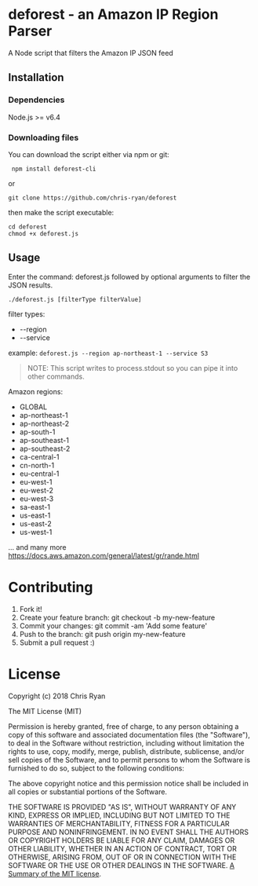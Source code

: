 # deforest - an Amazon IP Region Parser

A Node script that filters the Amazon IP JSON feed

## Installation

### Dependencies
Node.js >= v6.4

### Downloading files

You can download the script either via npm or git:

``` npm install deforest-cli```

or

``` git clone https://github.com/chris-ryan/deforest ```

then make the script executable:
```
cd deforest
chmod +x deforest.js
```

## Usage

Enter the command: deforest.js followed by optional arguments to filter the JSON results.

``` ./deforest.js [filterType filterValue] ```

filter types:

* --region
* --service

example:
``` deforest.js --region ap-northeast-1 --service S3 ```

> NOTE: This script writes to process.stdout so you can pipe it into other commands.

Amazon regions:

* GLOBAL
* ap-northeast-1
* ap-northeast-2
* ap-south-1
* ap-southeast-1
* ap-southeast-2
* ca-central-1
* cn-north-1
* eu-central-1
* eu-west-1
* eu-west-2
* eu-west-3
* sa-east-1
* us-east-1
* us-east-2
* us-west-1

... and many more
https://docs.aws.amazon.com/general/latest/gr/rande.html

# Contributing

1. Fork it!
2. Create your feature branch: git checkout -b my-new-feature
3. Commit your changes: git commit -am 'Add some feature'
4. Push to the branch: git push origin my-new-feature
5. Submit a pull request :)

# License
Copyright (c) 2018 Chris Ryan

The MIT License (MIT)

Permission is hereby granted, free of charge, to any person obtaining a copy of this software and associated documentation files (the "Software"), to deal in the Software without restriction, including without limitation the rights to use, copy, modify, merge, publish, distribute, sublicense, and/or sell copies of the Software, and to permit persons to whom the Software is furnished to do so, subject to the following conditions:

The above copyright notice and this permission notice shall be included in all copies or substantial portions of the Software.

THE SOFTWARE IS PROVIDED "AS IS", WITHOUT WARRANTY OF ANY KIND, EXPRESS OR IMPLIED, INCLUDING BUT NOT LIMITED TO THE WARRANTIES OF MERCHANTABILITY, FITNESS FOR A PARTICULAR PURPOSE AND NONINFRINGEMENT. IN NO EVENT SHALL THE AUTHORS OR COPYRIGHT HOLDERS BE LIABLE FOR ANY CLAIM, DAMAGES OR OTHER LIABILITY, WHETHER IN AN ACTION OF CONTRACT, TORT OR OTHERWISE, ARISING FROM, OUT OF OR IN CONNECTION WITH THE SOFTWARE OR THE USE OR OTHER DEALINGS IN THE SOFTWARE.
[A Summary of the MIT license](https://tldrlegal.com/license/mit-license).
